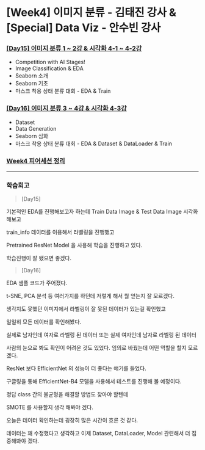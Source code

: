# [Week4] 이미지 분류 - 김태진 강사 & [Special] Data Viz - 안수빈 강사

### [[Day15] 이미지 분류 1 ~ 2강 & 시각화 4-1 ~ 4-2강](https://github.com/raki-1203/boostcamp_note/tree/main/Week_4/Day_15)

- Competition with AI Stages!
- Image Classification & EDA
- Seaborn 소개
- Seaborn 기초
- 마스크 착용 상태 분류 대회 - EDA & Train

### [[Day16] 이미지 분류 3 ~ 4강 & 시각화 4-3강](https://github.com/raki-1203/boostcamp_note/tree/main/Week_4/Day_16)

- Dataset
- Data Generation
- Seaborn 심화
- 마스크 착용 상태 분류 대회 - EDA & Dataset & DataLoader & Train

### [Week4 피어세션 정리](https://github.com/raki-1203/Boostcamp_2st_Hot6/tree/main/Meetup-log/week4)

---
### 학습회고

> [Day15]

기본적인 EDA를 진행해보고자 하는데 Train Data Image & Test Data Image 시각화 해보고

train_info 데이터를 이용해서 라벨링을 진행했고

Pretrained ResNet Model 을 사용해 학습을 진행하고 있다.

학습진행이 잘 됐으면 좋겠다.

> [Day16]

EDA 샘플 코드가 주어졌다.

t-SNE, PCA 분석 등 여러가지를 하던데 저렇게 해서 뭘 얻는지 잘 모르겠다.

생각지도 못했던 이미지에서 라벨링이 잘 못된 데이터가 있는걸 확인했고

일일히 모든 데이터를 확인해봤다.

실제로 남자인데 여자로 라벨링 된 데이터 또는 실제 여자인데 남자로 라벨링 된 데이터

사람의 눈으로 봐도 확인이 어려운 것도 있었다. 임의로 바꿨는데 어떤 역할을 할지 모르겠다.

ResNet 보다 EfficientNet 의 성능이 더 좋다는 얘기를 들었다.

구글링을 통해 EfficientNet-B4 모델을 사용해서 테스트를 진행해 볼 예정이다.

정답 class 간의 불균형을 해결할 방법도 찾아야 할텐데

SMOTE 를 사용할지 생각 해봐야 겠다.

오늘은 데이터 확인하는데 굉장히 많은 시간이 흐른 것 같다.

데이터는 꽤 수정했다고 생각하고 이제 Dataset, DataLoader, Model 관련해서 더 집중해봐야 겠다.